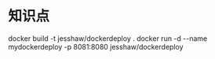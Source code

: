 # 知识点
docker build -t jesshaw/dockerdeploy .
docker run -d --name mydockerdeploy -p 8081:8080  jesshaw/dockerdeploy
